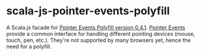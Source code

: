# scala-js-pointer-events-polyfill

A Scala.js facade for [Pointer Events Polyfill version 0.4.1](https://github.com/jquery/PEP/tree/0.4.1).
[Pointer Events](https://developer.mozilla.org/en-US/docs/Web/API/Pointer_events) provide
a common interface for handling different pointing devices (mouse, touch, pen, etc.).
They're not supported by many browsers yet, hence the need for a polyfill.
